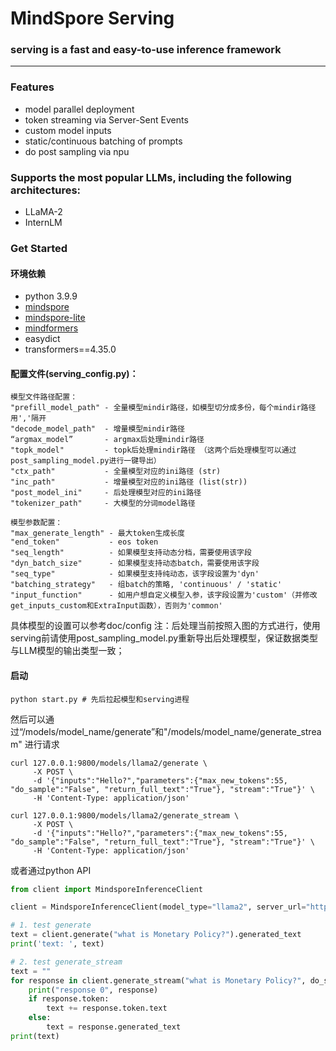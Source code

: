 # MindSpore Serving

### serving is a fast and easy-to-use inference framework

---
### Features
- model parallel deployment
- token streaming via Server-Sent Events
- custom model inputs
- static/continuous batching of prompts
- do post sampling via npu

### Supports the most popular LLMs, including the following architectures:
- LLaMA-2
- InternLM

### Get Started
#### 环境依赖
- python 3.9.9
- [mindspore](https://www.mindspore.cn/install)
- [mindspore-lite](https://www.mindspore.cn/lite/docs/zh-CN/master/use/downloads.html?highlight=%E5%AE%89%E8%A3%85) 
- [mindformers](https://gitee.com/mindspore/mindformers#%E4%BA%8Cmindformers%E5%AE%89%E8%A3%85)
- easydict
- transformers==4.35.0

#### 配置文件(serving_config.py)：
    模型文件路径配置：
    "prefill_model_path" - 全量模型mindir路径，如模型切分成多份，每个mindir路径用','隔开
    "decode_model_path"  - 增量模型mindir路径
    “argmax_model”       - argmax后处理mindir路径
    "topk_model"         - topk后处理mindir路径 （这两个后处理模型可以通过post_sampling_model.py进行一键导出）
    "ctx_path"           - 全量模型对应的ini路径 (str)
    "inc_path"           - 增量模型对应的ini路径 (list(str))
    "post_model_ini"     - 后处理模型对应的ini路径
    "tokenizer_path"     - 大模型的分词model路径
    
    模型参数配置：
    "max_generate_length" - 最大token生成长度
    "end_token"           - eos token
    "seq_length"          - 如果模型支持动态分档，需要使用该字段
    "dyn_batch_size"      - 如果模型支持动态batch，需要使用该字段
    "seq_type"            - 如果模型支持纯动态，该字段设置为'dyn'
    "batching_strategy"   - 组batch的策略, 'continuous' / 'static'
    "input_function"      - 如用户想自定义模型入参，该字段设置为'custom'（并修改get_inputs_custom和ExtraInput函数），否则为'common'

具体模型的设置可以参考doc/config
注：后处理当前按照入图的方式进行，使用serving前请使用post_sampling_model.py重新导出后处理模型，保证数据类型与LLM模型的输出类型一致；


#### 启动
```shell
python start.py # 先后拉起模型和serving进程
```

然后可以通过“/models/model_name/generate”和"/models/model_name/generate_stream" 进行请求

```shell
curl 127.0.0.1:9800/models/llama2/generate \
     -X POST \
     -d '{"inputs":"Hello?","parameters":{"max_new_tokens":55, "do_sample":"False", "return_full_text":"True"}, "stream":"True"}' \
     -H 'Content-Type: application/json'
```

```shell
curl 127.0.0.1:9800/models/llama2/generate_stream \
     -X POST \
     -d '{"inputs":"Hello?","parameters":{"max_new_tokens":55, "do_sample":"False", "return_full_text":"True"}, "stream":"True"}' \
     -H 'Content-Type: application/json'
```

或者通过python API
```python
from client import MindsporeInferenceClient

client = MindsporeInferenceClient(model_type="llama2", server_url="http://127.0.0.1:8080")

# 1. test generate
text = client.generate("what is Monetary Policy?").generated_text
print('text: ', text)

# 2. test generate_stream
text = ""
for response in client.generate_stream("what is Monetary Policy?", do_sample=False, max_new_tokens=200):
    print("response 0", response)
    if response.token:
        text += response.token.text
    else:
        text = response.generated_text
print(text)
```
